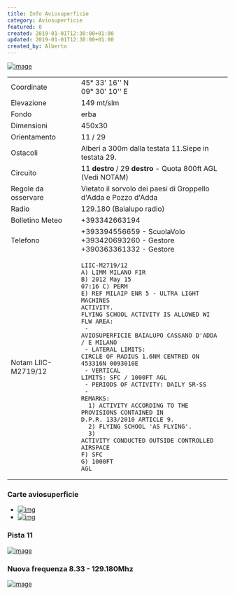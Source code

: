 ```yaml
---
title: Info Aviosuperficie
category: Aviosuperficie
featured: 0
created: 2019-01-01T12:30:00+01:00
updated: 2019-01-01T12:30:00+01:00
created_by: Alberto
---
```


[![image](/new/img/avio/baia-pattern.jpg)](/new/img/avio/baia-pattern.jpg)

|                     |                                                                                                                                                                                                                                                                                                                                                                                                                                                                                                                                                                                                                                                                   |
| ------------------- | ----------------------------------------------------------------------------------------------------------------------------------------------------------------------------------------------------------------------------------------------------------------------------------------------------------------------------------------------------------------------------------------------------------------------------------------------------------------------------------------------------------------------------------------------------------------------------------------------------------------------------------------------------------------- |
| Coordinate          | 45° 33' 16'' N<br> 09° 30' 10'' E                                                                                                                                                                                                                                                                                                                                                                                                                                                                                                                                                                                                                                 |
| Elevazione          | 149 mt/slm                                                                                                                                                                                                                                                                                                                                                                                                                                                                                                                                                                                                                                                        |
| Fondo               | erba                                                                                                                                                                                                                                                                                                                                                                                                                                                                                                                                                                                                                                                              |
| Dimensioni          | 450x30                                                                                                                                                                                                                                                                                                                                                                                                                                                                                                                                                                                                                                                            |
| Orientamento        | 11 / 29                                                                                                                                                                                                                                                                                                                                                                                                                                                                                                                                                                                                                                                           |
| Ostacoli            | Alberi a 300m dalla testata 11.<bre>Siepe in testata 29.                                                                                                                                                                                                                                                                                                                                                                                                                                                                                                                                                                                                          |
| Circuito            | 11 **destro** / 29 **destro** - Quota 800ft AGL (Vedi NOTAM)                                                                                                                                                                                                                                                                                                                                                                                                                                                                                                                                                                                                      |
| Regole da osservare | Vietato il sorvolo dei paesi di Groppello d'Adda e Pozzo d'Adda                                                                                                                                                                                                                                                                                                                                                                                                                                                                                                                                                                                                   |
| Radio               | 129.180 (Baialupo radio)                                                                                                                                                                                                                                                                                                                                                                                                                                                                                                                                                                                                                                          |
| Bolletino Meteo     | +393342663194                                                                                                                                                                                                                                                                                                                                                                                                                                                                                                                                                                                                                                                     |
| Telefono            | +393394556659 - ScuolaVolo<br>+393420693260 - Gestore<br>+390363361332 - Gestore                                                                                                                                                                                                                                                                                                                                                                                                                                                                                                                                                                                  |
| Notam LIIC-M2719/12 | <pre><code>LIIC-M2719/12<br>A) LIMM MILANO FIR<br>B) 2012 May 15 07:16 C) PERM<br>E) REF MILAIP ENR 5 - ULTRA LIGHT MACHINES ACTIVITY.<br>FLYING SCHOOL ACTIVITY IS ALLOWED WI FLW AREA:<br> - AVIOSUPERFICIE BAIALUPO CASSANO D'ADDA / E MILANO<br> - LATERAL LIMITS: CIRCLE OF RADIUS 1.6NM CENTRED ON 453316N 0093010E<br> - VERTICAL LIMITS: SFC / 1000FT AGL<br> - PERIODS OF ACTIVITY: DAILY SR-SS<br> - REMARKS:<br> &nbsp;1) ACTIVITY ACCORDING TO THE PROVISIONS CONTAINED IN D.P.R. 133/2010 ARTICLE 9.<br> &nbsp;2) FLYING SCHOOL 'AS FLYING'.<br> &nbsp;3) ACTIVITY CONDUCTED OUTSIDE CONTROLLED AIRSPACE<br>F) SFC<br>G) 1000FT AGL<br></code></pre> |

### Carte aviosuperficie

- [![img](/new/img/avio/baia-19-1.png)](https://www.baialupo.com/docs/baialupo/baia-19-1.pdf)
- [![img](/new/img/avio/baia-19-2.png)](https://www.baialupo.com/docs/baialupo/baia-19-2.pdf)

### Pista 11

[![image](/new/img/avio/runway-11.jpg)](/new/img/avio/runway-11.jpg)

### Nuova frequenza 8.33 - 129.180Mhz

[![image](/new/img/avio/baia-radio-833.png)](/new/img/avio/baia-radio-833.png)
